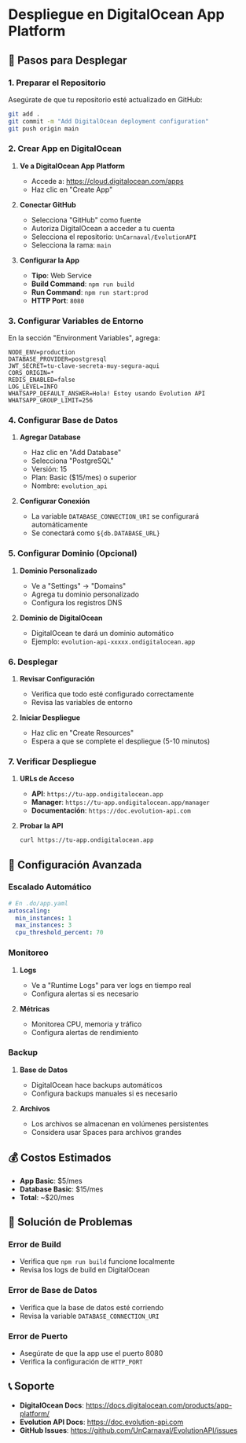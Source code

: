 # Despliegue en DigitalOcean App Platform

## 🚀 Pasos para Desplegar

### 1. Preparar el Repositorio

Asegúrate de que tu repositorio esté actualizado en GitHub:

```bash
git add .
git commit -m "Add DigitalOcean deployment configuration"
git push origin main
```

### 2. Crear App en DigitalOcean

1. **Ve a DigitalOcean App Platform**
   - Accede a: https://cloud.digitalocean.com/apps
   - Haz clic en "Create App"

2. **Conectar GitHub**
   - Selecciona "GitHub" como fuente
   - Autoriza DigitalOcean a acceder a tu cuenta
   - Selecciona el repositorio: `UnCarnaval/EvolutionAPI`
   - Selecciona la rama: `main`

3. **Configurar la App**
   - **Tipo**: Web Service
   - **Build Command**: `npm run build`
   - **Run Command**: `npm run start:prod`
   - **HTTP Port**: `8080`

### 3. Configurar Variables de Entorno

En la sección "Environment Variables", agrega:

```
NODE_ENV=production
DATABASE_PROVIDER=postgresql
JWT_SECRET=tu-clave-secreta-muy-segura-aqui
CORS_ORIGIN=*
REDIS_ENABLED=false
LOG_LEVEL=INFO
WHATSAPP_DEFAULT_ANSWER=Hola! Estoy usando Evolution API
WHATSAPP_GROUP_LIMIT=256
```

### 4. Configurar Base de Datos

1. **Agregar Database**
   - Haz clic en "Add Database"
   - Selecciona "PostgreSQL"
   - Versión: 15
   - Plan: Basic ($15/mes) o superior
   - Nombre: `evolution_api`

2. **Configurar Conexión**
   - La variable `DATABASE_CONNECTION_URI` se configurará automáticamente
   - Se conectará como `${db.DATABASE_URL}`

### 5. Configurar Dominio (Opcional)

1. **Dominio Personalizado**
   - Ve a "Settings" → "Domains"
   - Agrega tu dominio personalizado
   - Configura los registros DNS

2. **Dominio de DigitalOcean**
   - DigitalOcean te dará un dominio automático
   - Ejemplo: `evolution-api-xxxxx.ondigitalocean.app`

### 6. Desplegar

1. **Revisar Configuración**
   - Verifica que todo esté configurado correctamente
   - Revisa las variables de entorno

2. **Iniciar Despliegue**
   - Haz clic en "Create Resources"
   - Espera a que se complete el despliegue (5-10 minutos)

### 7. Verificar Despliegue

1. **URLs de Acceso**
   - **API**: `https://tu-app.ondigitalocean.app`
   - **Manager**: `https://tu-app.ondigitalocean.app/manager`
   - **Documentación**: `https://doc.evolution-api.com`

2. **Probar la API**
   ```bash
   curl https://tu-app.ondigitalocean.app
   ```

## 🔧 Configuración Avanzada

### Escalado Automático

```yaml
# En .do/app.yaml
autoscaling:
  min_instances: 1
  max_instances: 3
  cpu_threshold_percent: 70
```

### Monitoreo

1. **Logs**
   - Ve a "Runtime Logs" para ver logs en tiempo real
   - Configura alertas si es necesario

2. **Métricas**
   - Monitorea CPU, memoria y tráfico
   - Configura alertas de rendimiento

### Backup

1. **Base de Datos**
   - DigitalOcean hace backups automáticos
   - Configura backups manuales si es necesario

2. **Archivos**
   - Los archivos se almacenan en volúmenes persistentes
   - Considera usar Spaces para archivos grandes

## 💰 Costos Estimados

- **App Basic**: $5/mes
- **Database Basic**: $15/mes
- **Total**: ~$20/mes

## 🚨 Solución de Problemas

### Error de Build
- Verifica que `npm run build` funcione localmente
- Revisa los logs de build en DigitalOcean

### Error de Base de Datos
- Verifica que la base de datos esté corriendo
- Revisa la variable `DATABASE_CONNECTION_URI`

### Error de Puerto
- Asegúrate de que la app use el puerto 8080
- Verifica la configuración de `HTTP_PORT`

## 📞 Soporte

- **DigitalOcean Docs**: https://docs.digitalocean.com/products/app-platform/
- **Evolution API Docs**: https://doc.evolution-api.com
- **GitHub Issues**: https://github.com/UnCarnaval/EvolutionAPI/issues
